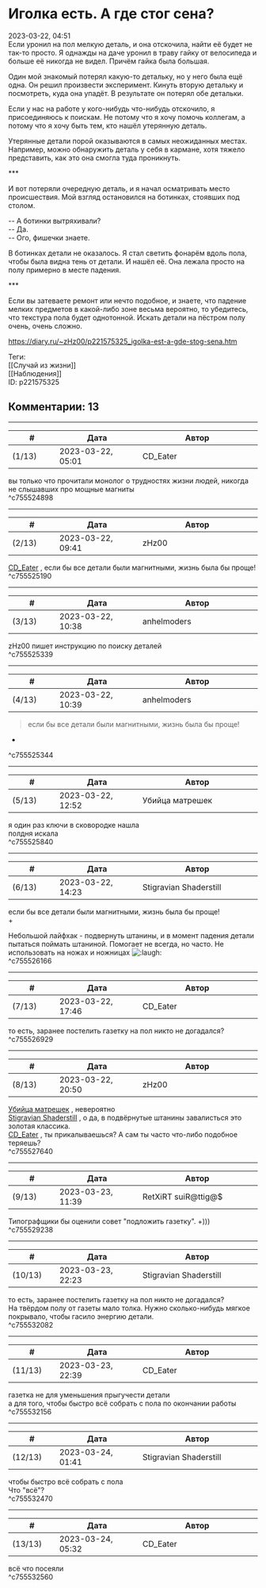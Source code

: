 Иголка есть. А где стог сена?
=============================

  
2023-03-22, 04:51  
 Если уронил на пол мелкую деталь, и она отскочила, найти её будет не так-то просто. Я однажды на даче уронил в траву гайку от велосипеда и больше её никогда не видел. Причём гайка была большая.   
   
 Один мой знакомый потерял какую-то детальку, но у него была ещё одна. Он решил произвести эксперимент. Кинуть вторую детальку и посмотреть, куда она упадёт. В результате он потерял обе детальки.   
   
 Если у нас на работе у кого-нибудь что-нибудь отскочило, я присоединяюсь к поискам. Не потому что я хочу помочь коллегам, а потому что я хочу быть тем, кто нашёл утерянную деталь.   
   
 Утерянные детали порой оказываются в самых неожиданных местах. Например, можно обнаружить деталь у себя в кармане, хотя тяжело представить, как это она смогла туда проникнуть.   
   
 \*\*\*   
   
 И вот потеряли очередную деталь, и я начал осматривать место происшествия. Мой взгляд остановился на ботинках, стоявших под столом.   
   
 -- А ботинки вытряхивали?   
 -- Да.   
 -- Ого, фишечки знаете.   
   
 В ботинках детали не оказалось. Я стал светить фонарём вдоль пола, чтобы была видна тень от детали. И нашёл её. Она лежала просто на полу примерно в месте падения.   
   
 \*\*\*   
   
 Если вы затеваете ремонт или нечто подобное, и знаете, что падение мелких предметов в какой-либо зоне весьма вероятно, то убедитесь, что текстура пола будет однотонной. Искать детали на пёстром полу очень, очень сложно.   
  
<https://diary.ru/~zHz00/p221575325_igolka-est-a-gde-stog-sena.htm>  
  
Теги:  
[[Случай из жизни]]  
[[Наблюдения]]  
ID: p221575325  


Комментарии: 13
---------------

  


---



|         #         |              Дата              |                     Автор                     |           ID           |
| --- | --- | --- | --- |
| (1/13) | 2023-03-22, 05:01 | CD\_Eater | c755524898 |

  
 вы только что прочитали монолог о трудностях жизни людей, никогда не слышавших про мощные магниты   
 ^c755524898

---



|         #         |              Дата              |                     Автор                     |           ID           |
| --- | --- | --- | --- |
| (2/13) | 2023-03-22, 09:41 | zHz00 | c755525190 |

  
  [CD\_Eater](https://cd-eater.diary.ru "Записки ДискоЕда")  , если бы все детали были магнитными, жизнь была бы проще!   
 ^c755525190

---



|         #         |              Дата              |                     Автор                     |           ID           |
| --- | --- | --- | --- |
| (3/13) | 2023-03-22, 10:38 | anhelmoders | c755525339 |

  
 zHz00 пишет инструкцию по поиску деталей   
 ^c755525339

---



|         #         |              Дата              |                     Автор                     |           ID           |
| --- | --- | --- | --- |
| (4/13) | 2023-03-22, 10:39 | anhelmoders | c755525344 |

  
  >если бы все детали были магнитными, жизнь была бы проще! 

   
  + 

   
 ^c755525344

---



|         #         |              Дата              |                     Автор                     |           ID           |
| --- | --- | --- | --- |
| (5/13) | 2023-03-22, 12:52 | Убийца матрешек | c755525840 |

  
 я один раз ключи в сковородке нашла   
 полдня искала   
 ^c755525840

---



|         #         |              Дата              |                     Автор                     |           ID           |
| --- | --- | --- | --- |
| (6/13) | 2023-03-22, 14:23 | Stigravian Shaderstill | c755526166 |

  
  если бы все детали были магнитными, жизнь была бы проще!    
 +   
   
  Небольшой лайфхак - подвернуть штанины, и в момент падения детали пытаться поймать штаниной. Помогает не всегда, но часто. Не использовать на ножах и ножницах ![:laugh:](/picture/1126.gif)    
 ^c755526166

---



|         #         |              Дата              |                     Автор                     |           ID           |
| --- | --- | --- | --- |
| (7/13) | 2023-03-22, 17:46 | CD\_Eater | c755526929 |

  
 то есть, заранее постелить газетку на пол никто не догадался?   
 ^c755526929

---



|         #         |              Дата              |                     Автор                     |           ID           |
| --- | --- | --- | --- |
| (8/13) | 2023-03-22, 20:50 | zHz00 | c755527640 |

  
  [Убийца матрешек](https://umax.diary.ru "Значит, будем в игры играть: раз-два, выше ноги от земли...")  , невероятно   
  [Stigravian Shaderstill](https://stigravian.diary.ru "Science, Death, Rock-n-Roll")  , о да, в подвёрнутые штанины завалисться это золотая классика.   
  [CD\_Eater](https://cd-eater.diary.ru "Записки ДискоЕда")  , ты прикалываешься? А сам ты часто что-либо подобное теряешь?   
 ^c755527640

---



|         #         |              Дата              |                     Автор                     |           ID           |
| --- | --- | --- | --- |
| (9/13) | 2023-03-23, 11:39 | RetXiRT suiR@ttig@$ | c755529238 |

  
 Типографщики бы оценили совет "подложить газетку". +)))   
 ^c755529238

---



|         #         |              Дата              |                     Автор                     |           ID           |
| --- | --- | --- | --- |
| (10/13) | 2023-03-23, 22:23 | Stigravian Shaderstill | c755532082 |

  
  то есть, заранее постелить газетку на пол никто не догадался?    
 На твёрдом полу от газеты мало толка. Нужно сколько-нибудь мягкое покрывало, чтобы гасило энергию детали.   
 ^c755532082

---



|         #         |              Дата              |                     Автор                     |           ID           |
| --- | --- | --- | --- |
| (11/13) | 2023-03-23, 22:39 | CD\_Eater | c755532156 |

  
 газетка не для уменьшения прыгучести детали   
 а для того, чтобы быстро всё собрать с пола по окончании работы   
 ^c755532156

---



|         #         |              Дата              |                     Автор                     |           ID           |
| --- | --- | --- | --- |
| (12/13) | 2023-03-24, 01:41 | Stigravian Shaderstill | c755532470 |

  
  чтобы быстро всё собрать с пола    
 Что "всё"?   
 ^c755532470

---



|         #         |              Дата              |                     Автор                     |           ID           |
| --- | --- | --- | --- |
| (13/13) | 2023-03-24, 05:32 | CD\_Eater | c755532560 |

  
 всё что посеяли   
 ^c755532560